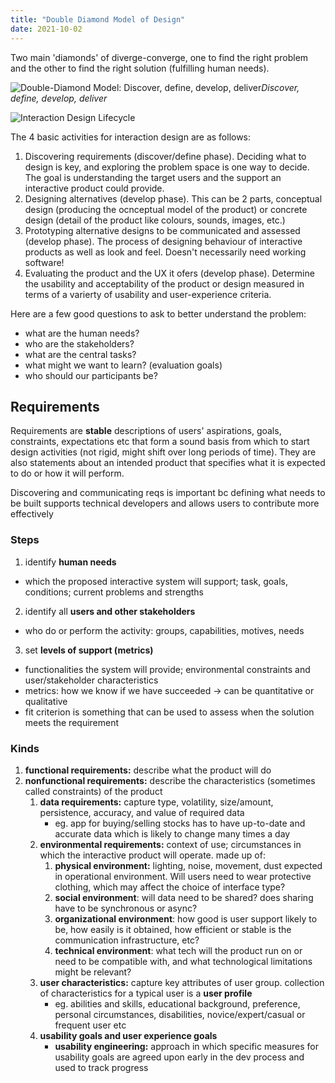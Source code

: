 ```yaml
---
title: "Double Diamond Model of Design"
date: 2021-10-02
---
```


Two main 'diamonds' of diverge-converge, one to find the right problem and the other to find the right solution (fulfilling human needs).

![Double-Diamond Model: Discover, define, develop, deliver](https://upload.wikimedia.org/wikipedia/commons/b/bd/Double_diamond.png)*Discover, define, develop, deliver*

![Interaction Design Lifecycle](https://www.researchgate.net/profile/Andre-Andre-8/publication/327907730/figure/fig1/AS:675449290100740@1538051068743/Interaction-Design-Lifecycle-Model.ppm)

The 4 basic activities for interaction design are as follows:
1. Discovering requirements (discover/define phase). Deciding what to design is key, and exploring the problem space is one way to decide. The goal is understanding the target users and the support an interactive product could provide.
2. Designing alternatives (develop phase). This can be 2 parts, conceptual design (producing the ocnceptual model of the product) or concrete design (detail of the product like colours, sounds, images, etc.)
3. Prototyping alternative designs to be communicated and assessed (develop phase). The process of designing behaviour of interactive products as well as look and feel. Doesn't necessarily need working software!
4. Evaluating the product and the UX it ofers (develop phase). Determine the usability and acceptability of the product or design measured in terms of a varierty of usability and user-experience criteria.

Here are a few good questions to ask to better understand the problem:
-   what are the human needs?
-   who are the stakeholders?
-   what are the central tasks?
-   what might we want to learn? (evaluation goals)
-   who should our participants be?

## Requirements
Requirements are **stable** descriptions of users' aspirations, goals, constraints, expectations etc that form a sound basis from which to start design activities (not rigid, might shift over long periods of time). They are also statements about an intended product that specifies what it is expected to do or how it will perform.

Discovering and communicating reqs is important bc defining what needs to be built supports technical developers and allows users to contribute more effectively

### Steps
1.  identify **human needs**
-   which the proposed interactive system will support; task, goals, conditions; current problems and strengths
2.  identify all **users and other stakeholders**
-   who do or perform the activity: groups, capabilities, motives, needs
3.  set **levels of support (metrics)**
-   functionalities the system will provide; environmental constraints and user/stakeholder characteristics
-   metrics: how we know if we have succeeded → can be quantitative or qualitative
-   fit criterion is something that can be used to assess when the solution meets the requirement

### Kinds
1. **functional requirements:** describe what the product will do
2.  **nonfunctional requirements:** describe the characteristics (sometimes called constraints) of the product
	1.  **data requirements:** capture type, volatility, size/amount, persistence, accuracy, and value of required data
		-   eg. app for buying/selling stocks has to have up-to-date and accurate data which is likely to change many times a day
	2.  **environmental requirements:** context of use; circumstances in which the interactive product will operate. made up of:
		1.  **physical environment:** lighting, noise, movement, dust expected in operational environment. Will users need to wear protective clothing, which may affect the choice of interface type?
		2.  **social environment**: will data need to be shared? does sharing have to be synchronous or async?
		3.  **organizational environment**: how good is user support likely to be, how easily is it obtained, how efficient or stable is the communication infrastructure, etc?
		4.  **technical environment**: what tech will the product run on or need to be compatible with, and what technological limitations might be relevant?
	3.  **user characteristics:** capture key attributes of user group. collection of characteristics for a typical user is a **user profile**
		-   eg. abilities and skills, educational background, preference, personal circumstances, disabilities, novice/expert/casual or frequent user etc
	4.  **usability goals and user experience goals**
		-   **usability engineering:** approach in which specific measures for usability goals are agreed upon early in the dev process and used to track progress